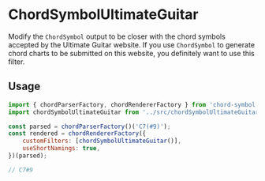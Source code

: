 # ChordSymbolUltimateGuitar

Modify the `ChordSymbol` output to be closer with the chord symbols accepted by the Ultimate Guitar website.
If you use `ChordSymbol` to generate chord charts to be submitted on this website, you definitely want to use this filter.

## Usage

```javascript
import { chordParserFactory, chordRendererFactory } from 'chord-symbol';
import chordSymbolUltimateGuitar from '../src/chordSymbolUltimateGuitar';

const parsed = chordParserFactory()('C7(#9)');
const rendered = chordRendererFactory({
	customFilters: [chordSymbolUltimateGuitar()],
	useShortNamings: true,
})(parsed);

// C7#9
```
